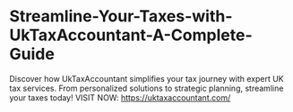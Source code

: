 # Streamline-Your-Taxes-with-UkTaxAccountant-A-Complete-Guide
Discover how UkTaxAccountant simplifies your tax journey with expert UK tax services. From personalized solutions to strategic planning, streamline your taxes today! VISIT NOW: https://uktaxaccountant.com/
